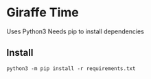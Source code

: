 # Giraffe Time
Uses Python3
Needs pip to install dependencies

## Install
```
python3 -m pip install -r requirements.txt
```
